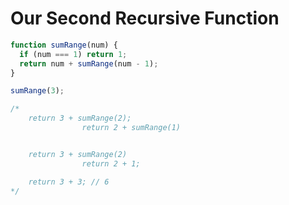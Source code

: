 # Our Second Recursive Function

```javascript
function sumRange(num) {
  if (num === 1) return 1;
  return num + sumRange(num - 1);
}

sumRange(3);

/*
    return 3 + sumRange(2);
                return 2 + sumRange(1)


    return 3 + sumRange(2)
                return 2 + 1;

    return 3 + 3; // 6
*/
```
